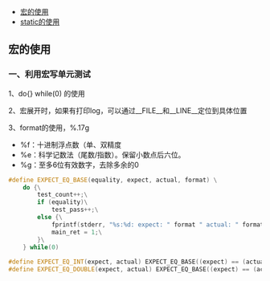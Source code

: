 * [宏的使用](#宏的使用)
* [static的使用](#static的使用)



## 宏的使用
### 一、利用宏写单元测试
1、do{} while(0) 的使用

2、宏展开时，如果有打印log，可以通过__FILE__和__LINE__定位到具体位置

3、format的使用，%.17g

* %f：十进制浮点数（单、双精度
* %e：科学记数法（尾数/指数）。保留小数点后六位。
* %g：至多6位有效数字，去除多余的0

```c++
#define EXPECT_EQ_BASE(equality, expect, actual, format) \
    do {\
        test_count++;\
        if (equality)\
            test_pass++;\
        else {\
            fprintf(stderr, "%s:%d: expect: " format " actual: " format "\n", __FILE__, __LINE__, expect, actual);\
            main_ret = 1;\
        }\
    } while(0)
 
#define EXPECT_EQ_INT(expect, actual) EXPECT_EQ_BASE((expect) == (actual), expect, actual, "%d")
#define EXPECT_EQ_DOUBLE(expect, actual) EXPECT_EQ_BASE((expect) == (actual), expect, actual, "%.17g")
```
